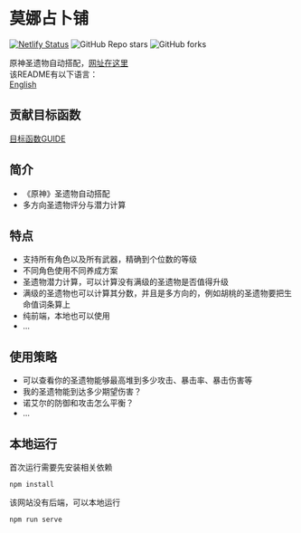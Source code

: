 # 莫娜占卜铺
[![Netlify Status](https://api.netlify.com/api/v1/badges/3a2fc38c-d9dd-4257-98d5-11891cf9b064/deploy-status)](https://app.netlify.com/sites/jovial-chandrasekhar-293ccd/deploys)
![GitHub Repo stars](https://img.shields.io/github/stars/wormtql/genshin_artifact)
![GitHub forks](https://img.shields.io/github/forks/wormtql/genshin_artifact)

原神圣遗物自动搭配，[网址在这里](https://www.mona-uranai.com)  
该README有以下语言：  
[English](./README_en.md)
<!-- [日本語](./README_jp.md) -->

## 贡献目标函数
[目标函数GUIDE](add_target_func.md)

## 简介
- 《原神》圣遗物自动搭配
- 多方向圣遗物评分与潜力计算
## 特点
- 支持所有角色以及所有武器，精确到个位数的等级
- 不同角色使用不同养成方案
- 圣遗物潜力计算，可以计算没有满级的圣遗物是否值得升级
- 满级的圣遗物也可以计算其分数，并且是多方向的，例如胡桃的圣遗物要把生命值词条算上
- 纯前端，本地也可以使用
- ...
## 使用策略
- 可以查看你的圣遗物能够最高堆到多少攻击、暴击率、暴击伤害等
- 我的圣遗物能到达多少期望伤害？
- 诺艾尔的防御和攻击怎么平衡？
- ...
## 本地运行
首次运行需要先安装相关依赖
```
npm install
```
该网站没有后端，可以本地运行
```
npm run serve
```
